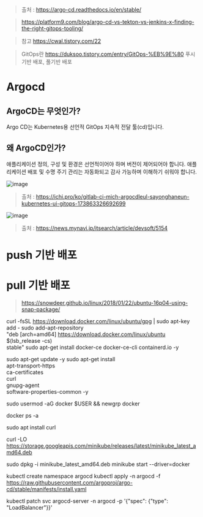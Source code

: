 > 출처 : https://argo-cd.readthedocs.io/en/stable/


>https://platform9.com/blog/argo-cd-vs-tekton-vs-jenkins-x-finding-the-right-gitops-tooling/

>참고
https://cwal.tistory.com/22

>GitOps란
https://duksoo.tistory.com/entry/GitOps-%EB%9E%80
푸시기반 배포, 풀기반 배포

# Argocd

## ArgoCD는 무엇인가?
Argo CD는 Kubernetes용 선언적 GitOps 지속적 전달 툴(cd)입니다.

## 왜 ArgoCD인가?
애플리케이션 정의, 구성 및 환경은 선언적이어야 하며 버전이 제어되어야 합니다. 
애플리케이션 배포 및 수명 주기 관리는 자동화되고 감사 가능하며 이해하기 쉬워야 합니다.

![image](https://user-images.githubusercontent.com/23617635/143388529-31fa8350-3c69-412a-a1bd-4783abb6b02a.png)
>출처  : https://ichi.pro/ko/gitlab-ci-mich-argocdleul-sayonghaneun-kubernetes-ui-gitops-173863326692699

![image](https://user-images.githubusercontent.com/23617635/143388748-a476f952-d0ca-496d-9632-21b65b7d47ea.png)
> 출처  : https://news.mynavi.jp/itsearch/article/devsoft/5154


# push 기반 배포

# pull 기반 배포


>https://snowdeer.github.io/linux/2018/01/22/ubuntu-16p04-using-snap-package/

curl -fsSL https://download.docker.com/linux/ubuntu/gpg | sudo apt-key add -
sudo add-apt-repository \
   "deb [arch=amd64] https://download.docker.com/linux/ubuntu \
   $(lsb_release -cs) \
   stable"
sudo apt-get install docker-ce docker-ce-cli containerd.io -y

sudo apt-get update -y
sudo apt-get install \
    apt-transport-https \
    ca-certificates \
    curl \
    gnupg-agent \
    software-properties-common -y

sudo usermod -aG docker $USER && newgrp docker

docker ps -a

sudo apt install curl

curl -LO https://storage.googleapis.com/minikube/releases/latest/minikube_latest_amd64.deb

sudo dpkg -i minikube_latest_amd64.deb
minikube start --driver=docker



kubectl create namespace argocd
kubectl apply -n argocd -f https://raw.githubusercontent.com/argoproj/argo-cd/stable/manifests/install.yaml

kubectl patch svc argocd-server -n argocd -p '{"spec": {"type": "LoadBalancer"}}'